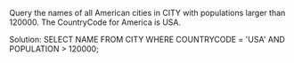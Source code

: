 Query the names of all American cities in CITY with populations larger than 120000. The CountryCode for America is USA. 

Solution:
SELECT NAME FROM CITY WHERE COUNTRYCODE = 'USA' AND POPULATION > 120000;
